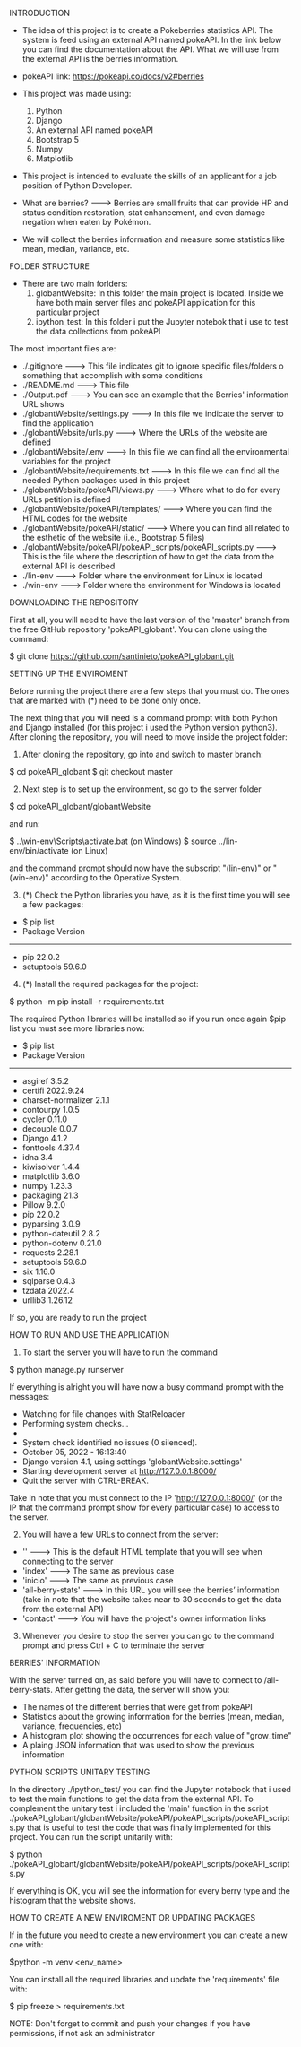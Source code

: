INTRODUCTION

* The idea of this project is to create a Pokeberries statistics API. The system is feed using an external API named pokeAPI. In the link below you can find the documentation about the API. What we will use from the external API is the berries information.

* pokeAPI link: https://pokeapi.co/docs/v2#berries

* This project was made using:
    1. Python
    2. Django
    3. An external API named pokeAPI
    4. Bootstrap 5
    5. Numpy
    6. Matplotlib

* This project is intended to evaluate the skills of an applicant for a job position of Python Developer.

* What are berries? ---> Berries are small fruits that can provide HP and status condition restoration, stat enhancement, and even damage negation when eaten by Pokémon.

* We will collect the berries information and measure some statistics like mean, median, variance, etc.

FOLDER STRUCTURE

* There are two main forlders:
    1. globantWebsite: In this folder the main project is located. Inside we have both main server files and pokeAPI application for this particular project
    2. ipython_test: In this folder i put the Jupyter notebok that i use to test the data collections from pokeAPI

The most important files are:
* ./.gitignore ---> This file indicates git to ignore specific files/folders o something that accomplish with some conditions
* ./README.md ---> This file
* ./Output.pdf ---> You can see an example that the Berries' information URL shows
* ./globantWebsite/settings.py ---> In this file we indicate the server to find the application
* ./globantWebsite/urls.py ---> Where the URLs of the website are defined
* ./globantWebsite/.env ---> In this file we can find all the environmental variables for the project
* ./globantWebsite/requirements.txt ---> In this file we can find all the needed Python packages used in this project
* ./globantWebsite/pokeAPI/views.py ---> Where what to do for every URLs petition is defined
* ./globantWebsite/pokeAPI/templates/ ---> Where you can find the HTML codes for the website
* ./globantWebsite/pokeAPI/static/ ---> Where you can find all related to the esthetic of the website (i.e., Bootstrap 5 files)
* ./globantWebsite/pokeAPI/pokeAPI_scripts/pokeAPI_scripts.py ---> This is the file where the description of how to get the data from the external API is described
* ./lin-env ---> Folder where the environment for Linux is located
* ./win-env ---> Folder where the environment for Windows is located

DOWNLOADING THE REPOSITORY

First at all, you will need to have the last version of the 'master' branch from the free GitHub repository 'pokeAPI_globant'. You can clone using the command:

$ git clone https://github.com/santinieto/pokeAPI_globant.git

SETTING UP THE ENVIROMENT

Before running the project there are a few steps that you must do. The ones that are marked with (*) need to be done only once.

The next thing that you will need is a command prompt with both Python and Django installed (for this project i used the Python version python3). After cloning the repository, you will need to move inside the project folder:

1. After cloning the repository, go into and switch to master branch:

$ cd pokeAPI_globant
$ git checkout master 

2. Next step is to set up the environment, so go to the server folder

$ cd pokeAPI_globant/globantWebsite

and run:

$ ..\win-env\Scripts\activate.bat (on Windows) 
$ source ../lin-env/bin/activate (on Linux)  

and the command prompt should now have the subscript "(lin-env)" or "(win-env)" according to the Operative System.

3. (*) Check the Python libraries you have, as it is the first time you will see a few packages:

- $ pip list
- Package    Version
- ---------- -------
- pip        22.0.2
- setuptools 59.6.0

4. (*) Install the required packages for the project:

$ python -m pip install -r requirements.txt

The required Python libraries will be installed so if you run once again $pip list you must see more libraries now:

- $ pip list
- Package            Version
- ------------------ ---------
- asgiref            3.5.2
- certifi            2022.9.24
- charset-normalizer 2.1.1
- contourpy          1.0.5
- cycler             0.11.0
- decouple           0.0.7
- Django             4.1.2
- fonttools          4.37.4
- idna               3.4
- kiwisolver         1.4.4
- matplotlib         3.6.0
- numpy              1.23.3
- packaging          21.3
- Pillow             9.2.0
- pip                22.0.2
- pyparsing          3.0.9
- python-dateutil    2.8.2
- python-dotenv      0.21.0
- requests           2.28.1
- setuptools         59.6.0
- six                1.16.0
- sqlparse           0.4.3
- tzdata             2022.4
- urllib3            1.26.12

If so, you are ready to run the project

HOW TO RUN AND USE THE APPLICATION

1. To start the server you will have to run the command

$ python manage.py runserver

If everything is alright you will have now a busy command prompt with the messages:

- Watching for file changes with StatReloader
- Performing system checks...
- 
- System check identified no issues (0 silenced).
- October 05, 2022 - 16:13:40
- Django version 4.1, using settings 'globantWebsite.settings'
- Starting development server at http://127.0.0.1:8000/
- Quit the server with CTRL-BREAK.

Take in note that you must connect to the IP 'http://127.0.0.1:8000/' (or the IP that the command prompt show for every particular case) to access to the server.

2. You will have a few URLs to connect from the server:
* '' ---> This is the default HTML template that you will see when connecting to the server
* 'index' ---> The same as previous case
* 'inicio' ---> The same as previous case
* 'all-berry-stats' ---> In this URL you will see the berries’ information (take in note that the website takes near to 30 seconds to get the data from the external API)
* 'contact' ---> You will have the project's owner information links

3. Whenever you desire to stop the server you can go to the command prompt and press Ctrl + C to terminate the server

BERRIES' INFORMATION

With the server turned on, as said before you will have to connect to <localhost>/all-berry-stats. After getting the data, the server will show you:
* The names of the different berries that were get from pokeAPI
* Statistics about the growing information for the berries (mean, median, variance, frequencies, etc)
* A histogram plot showing the occurrences for each value of "grow_time"
* A plaing JSON information that was used to show the previous information

PYTHON SCRIPTS UNITARY TESTING

In the directory ./ipython_test/ you can find the Jupyter notebook that i used to test the main functions to get the data from the external API. To complement the unitary test i included the 'main' function in the script ./pokeAPI_globant/globantWebsite/pokeAPI/pokeAPI_scripts/pokeAPI_scripts.py that is useful to test the code that was finally implemented for this project. You can run the script unitarily with:

$ python ./pokeAPI_globant/globantWebsite/pokeAPI/pokeAPI_scripts/pokeAPI_scripts.py

If everything is OK, you will see the information for every berry type and the histogram that the website shows.

HOW TO CREATE A NEW ENVIROMENT OR UPDATING PACKAGES

If in the future you need to create a new environment you can create a new one with:

$python -m venv <env_name>

You can install all the required libraries and update the 'requirements' file with:

$ pip freeze > requirements.txt

NOTE: Don't forget to commit and push your changes if you have permissions, if not ask an administrator







